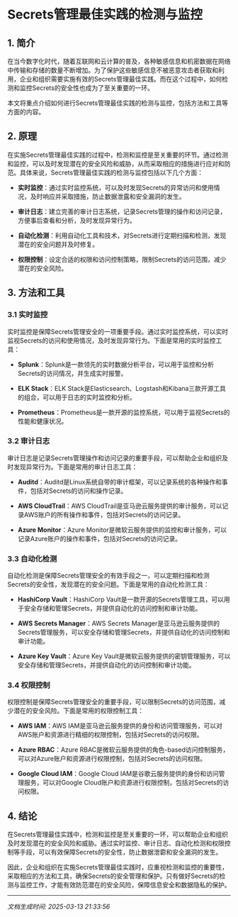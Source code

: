 # Secrets管理最佳实践的检测与监控

## 1. 简介

在当今数字化时代，随着互联网和云计算的普及，各种敏感信息和机密数据在网络中传输和存储的数量不断增加。为了保护这些敏感信息不被恶意攻击者获取和利用，企业和组织需要实施有效的Secrets管理最佳实践。而在这个过程中，如何检测和监控Secrets的安全性也成为了至关重要的一环。

本文将重点介绍如何进行Secrets管理最佳实践的检测与监控，包括方法和工具等方面的内容。

## 2. 原理

在实施Secrets管理最佳实践的过程中，检测和监控是至关重要的环节。通过检测和监控，可以及时发现潜在的安全风险和威胁，从而采取相应的措施进行应对和防范。具体来说，Secrets管理最佳实践的检测与监控包括以下几个方面：

- **实时监控**：通过实时监控系统，可以及时发现Secrets的异常访问和使用情况，及时响应并采取措施，防止数据泄露和安全漏洞的发生。

- **审计日志**：建立完善的审计日志系统，记录Secrets管理的操作和访问记录，方便事后查看和分析，及时发现异常行为。

- **自动化检测**：利用自动化工具和技术，对Secrets进行定期扫描和检测，发现潜在的安全问题并及时修复。

- **权限控制**：设定合适的权限和访问控制策略，限制Secrets的访问范围，减少潜在的安全风险。

## 3. 方法和工具

### 3.1 实时监控

实时监控是保障Secrets管理安全的一项重要手段。通过实时监控系统，可以实时监视Secrets的访问和使用情况，及时发现异常行为。下面是常用的实时监控工具：

- **Splunk**：Splunk是一款领先的实时数据分析平台，可以用于监控和分析Secrets的访问情况，并生成实时报警。

- **ELK Stack**：ELK Stack是Elasticsearch、Logstash和Kibana三款开源工具的组合，可以用于日志的实时监控和分析。

- **Prometheus**：Prometheus是一款开源的监控系统，可以用于监视Secrets的性能和健康状况。

### 3.2 审计日志

审计日志是记录Secrets管理操作和访问记录的重要手段，可以帮助企业和组织及时发现异常行为。下面是常用的审计日志工具：

- **Auditd**：Auditd是Linux系统自带的审计框架，可以记录系统的各种操作和事件，包括对Secrets的访问和操作记录。

- **AWS CloudTrail**：AWS CloudTrail是亚马逊云服务提供的审计服务，可以记录AWS账户的所有操作和事件，包括对Secrets的访问记录。

- **Azure Monitor**：Azure Monitor是微软云服务提供的监控和审计服务，可以记录Azure账户的操作和事件，包括对Secrets的访问记录。

### 3.3 自动化检测

自动化检测是保障Secrets管理安全的有效手段之一，可以定期扫描和检测Secrets的安全性，发现潜在的安全问题。下面是常用的自动化检测工具：

- **HashiCorp Vault**：HashiCorp Vault是一款开源的Secrets管理工具，可以用于安全存储和管理Secrets，并提供自动化的访问控制和审计功能。

- **AWS Secrets Manager**：AWS Secrets Manager是亚马逊云服务提供的Secrets管理服务，可以安全存储和管理Secrets，并提供自动化的访问控制和审计功能。

- **Azure Key Vault**：Azure Key Vault是微软云服务提供的密钥管理服务，可以安全存储和管理Secrets，并提供自动化的访问控制和审计功能。

### 3.4 权限控制

权限控制是保障Secrets管理安全的重要手段，可以限制Secrets的访问范围，减少潜在的安全风险。下面是常用的权限控制工具：

- **AWS IAM**：AWS IAM是亚马逊云服务提供的身份和访问管理服务，可以对AWS账户和资源进行精细的权限控制，包括对Secrets的访问权限。

- **Azure RBAC**：Azure RBAC是微软云服务提供的角色-based访问控制服务，可以对Azure账户和资源进行权限控制，包括对Secrets的访问权限。

- **Google Cloud IAM**：Google Cloud IAM是谷歌云服务提供的身份和访问管理服务，可以对Google Cloud账户和资源进行权限控制，包括对Secrets的访问权限。

## 4. 结论

在Secrets管理最佳实践中，检测和监控是至关重要的一环，可以帮助企业和组织及时发现潜在的安全风险和威胁。通过实时监控、审计日志、自动化检测和权限控制等手段，可以有效保障Secrets的安全性，防止数据泄霩和安全漏洞的发生。

因此，企业和组织在实施Secrets管理最佳实践时，应重视检测和监控的重要性，采取相应的方法和工具，确保Secrets的安全管理和保护。只有做好Secrets的检测与监控工作，才能有效防范潜在的安全风险，保障信息安全和数据隐私的保护。

---

*文档生成时间: 2025-03-13 21:33:56*

